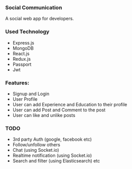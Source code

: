 ### Social Communication

A social web app for developers.

### Used Technology

- Express.js
- MongoDB
- React.js
- Redux.js
- Passport
- Jwt

### Features:

- Signup and Login
- User Profile
- User can add Experience and Education to their profile
- User can add Post and Comment to the post
- User can like and unlike posts

### TODO

- 3rd party Auth (google, facebook etc)
- Follow/unfollow others
- Chat (using Socket.io)
- Realtime notification (using Socket.io)
- Search and filter (using Elasticsearch) etc
